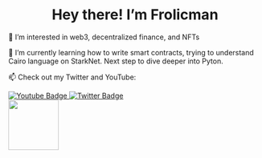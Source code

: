 <h1 align="center">
  Hey there! I’m Frolicman 
</h1>


👀 I’m interested in web3, decentralized finance, and NFTs

🌱 I’m currently learning how to write smart contracts, trying to understand Cairo language on StarkNet. Next step to dive deeper into Pyton.


📫 Check out my Twitter and YouTube:

<div id="badges" align="left">
  <a href="https://www.youtube.com/channel/UCqmblizh1i33tpFVIC6xMAg">
    <img src="https://img.shields.io/badge/YouTube-red?style=for-the-badge&logo=youtube&logoColor=white" alt="Youtube Badge"/>
  </a>
  <a href="https://twitter.com/Juransic91">
    <img src="https://img.shields.io/badge/Twitter-blue?style=for-the-badge&logo=twitter&logoColor=white" alt="Twitter Badge"/>
  </a>
</div>

<div id="header" align="left">
  <img src="https://media.giphy.com/media/RJVw6tIfb2dIwTHFb0/giphy.gif" width="100"/>
</div>
